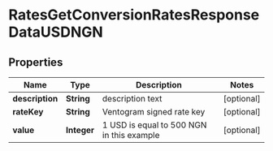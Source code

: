 

# RatesGetConversionRatesResponseDataUSDNGN


## Properties

| Name | Type | Description | Notes |
|------------ | ------------- | ------------- | -------------|
|**description** | **String** | description text |  [optional] |
|**rateKey** | **String** | Ventogram signed rate key |  [optional] |
|**value** | **Integer** | 1 USD is equal to 500 NGN in this example |  [optional] |



